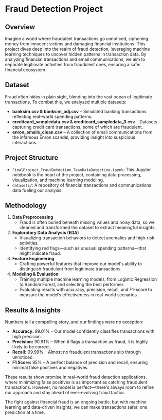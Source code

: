 # Fraud Detection Project

## Overview
Imagine a world where fraudulent transactions go unnoticed, siphoning money from innocent victims and damaging financial institutions. This project dives deep into the realm of fraud detection, leveraging machine learning techniques to uncover hidden patterns in transaction data. By analyzing financial transactions and email communications, we aim to separate legitimate activities from fraudulent ones, ensuring a safer financial ecosystem.

## Dataset
Fraud often hides in plain sight, blending into the vast ocean of legitimate transactions. To combat this, we analyzed multiple datasets:
- **banksim.csv & banksim_adj.csv** – Simulated banking transactions reflecting real-world spending patterns.
- **creditcard_sampledata.csv & creditcard_sampledata_3.csv** – Datasets capturing credit card transactions, some of which are fraudulent.
- **enron_emails_clean.csv** – A collection of email communications from the infamous Enron scandal, providing insight into suspicious interactions.

## Project Structure
- `FinalProject_FraudDetection_TeamDataDetective.ipynb`: This Jupyter notebook is the heart of the project, containing data processing, visualization, and machine learning modeling.
- `datasets/`: A repository of financial transactions and communications data fueling our analysis.

## Methodology
1. **Data Preprocessing**
   - Fraud is often buried beneath missing values and noisy data, so we cleaned and transformed the dataset to extract meaningful insights.
2. **Exploratory Data Analysis (EDA)**
   - Visualizing transaction behaviors to detect anomalies and high-risk activities.
   - Identifying red flags—such as unusual spending patterns—that might indicate fraud.
3. **Feature Engineering**
   - Crafting powerful features that improve our model's ability to distinguish fraudulent from legitimate transactions.
4. **Modeling & Evaluation**
   - Training multiple machine learning models, from Logistic Regression to Random Forest, and selecting the best performer.
   - Evaluating results with accuracy, precision, recall, and F1-score to measure the model’s effectiveness in real-world scenarios.

## Results & Insights
Numbers tell a compelling story, and our findings were no exception:
- **Accuracy:** 99.01% – Our model confidently classifies transactions with high precision.
- **Precision:** 90.91% – When it flags a transaction as fraud, it is highly likely to be correct.
- **Recall:** 99.99% – Almost no fraudulent transactions slip through unnoticed.
- **F1 Score:** 95% – A perfect balance of precision and recall, ensuring minimal false positives and negatives.

These results show promise in real-world fraud detection applications, where minimizing false positives is as important as catching fraudulent transactions. However, no model is perfect—there's always room to refine our approach and stay ahead of ever-evolving fraud tactics.

The fight against financial fraud is an ongoing battle, but with machine learning and data-driven insights, we can make transactions safer, one prediction at a time.
